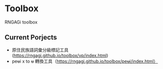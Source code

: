 # Toolbox

RNGAGi toolbox

## Current Porjects
- 原住民族語詞彙分級標記工具 (https://rngagi.github.io/toolbox/vp/index.html)
- peʉi x to ʉ 轉換工具（https://rngagi.github.io/toolbox/peʉi/index.html）
